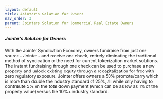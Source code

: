 ```yaml
---
layout: default
title: Jointer's Solution for Owners
nav_order: 3
parent: Jointers Solution for Commercial Real Estate Owners
---
```


##### Jointer’s Solution for Owners

With the Jointer Syndication Economy, owners fundraise from just one source - Jointer - and receive one check, entirely eliminating the traditional method of syndication or the need for current tokenization market solutions. The instant fundraising through one check can be used to purchase a new property and unlock existing equity through a recapitalization for free with zero regulatory exposure. Jointer offers owners a 50% promote/carry which is more than double the industry standard of 25%, all while only having to contribute 5% on the total down payment (which can be as low as 1% of the property value) versus the 10%+ industry standard.